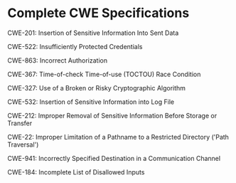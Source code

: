 

# Complete CWE Specifications

CWE-201: Insertion of Sensitive Information Into Sent Data

CWE-522: Insufficiently Protected Credentials

CWE-863: Incorrect Authorization

CWE-367: Time-of-check Time-of-use (TOCTOU) Race Condition

CWE-327: Use of a Broken or Risky Cryptographic Algorithm

CWE-532: Insertion of Sensitive Information into Log File

CWE-212: Improper Removal of Sensitive Information Before Storage or Transfer

CWE-22: Improper Limitation of a Pathname to a Restricted Directory ('Path Traversal')

CWE-941: Incorrectly Specified Destination in a Communication Channel

CWE-184: Incomplete List of Disallowed Inputs